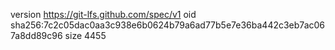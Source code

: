 version https://git-lfs.github.com/spec/v1
oid sha256:7c2c05dac0aa3c938e6b0624b79a6ad77b5e7e36ba442c3eb7ac067a8dd89c96
size 4455
